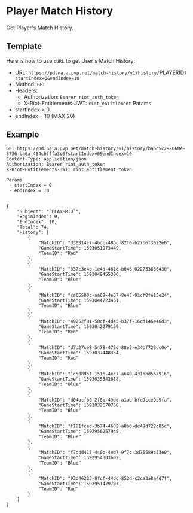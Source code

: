 # Player Match History
Get Player's Match History.

## Template
Here is how to use `cURL` to get User's Match History:
- URL: `https://pd.na.a.pvp.net/match-history/v1/history/`PLAYERID`?startIndex=0&endIndex=10`
- Method: `GET`
- Headers:
    - Authorization: `Bearer riot_auth_token`
    - X-Riot-Entitlements-JWT: `riot_entitlement`
Params
 - startIndex = 0
 - endIndex = 10 (MAX 20)

## Example
```http
GET https://pd.na.a.pvp.net/match-history/v1/history/ba6d5c29-660e-5736-ba6a-464cbfffa3c6?startIndex=0&endIndex=10
Content-Type: application/json
Authorization: Bearer riot_auth_token
X-Riot-Entitlements-JWT: riot_entitlement_token

Params
 - startIndex = 0
 - endIndex = 10


{
    "Subject": "`PLAYERID`",
    "BeginIndex": 0,
    "EndIndex": 10,
    "Total": 74,
    "History": [
        {
            "MatchID": "d30314c7-4bdc-48bc-82f6-b27b6f3522e0",
            "GameStartTime": 1593051973449,
            "TeamID": "Red"
        },
        {
            "MatchID": "337c3e4b-1e4d-461d-b046-022733636430",
            "GameStartTime": 1593049455306,
            "TeamID": "Blue"
        },
        {
            "MatchID": "ca65500c-aa69-4e37-8e45-91cf8fe13e24",
            "GameStartTime": 1593044723451,
            "TeamID": "Blue"
        },
        {
            "MatchID": "49252f81-58cf-4d45-b37f-16cd146e46d3",
            "GameStartTime": 1593042279159,
            "TeamID": "Red"
        },
        {
            "MatchID": "d7d27ce8-5478-473d-88e3-e34bf723dc0e",
            "GameStartTime": 1593037448334,
            "TeamID": "Red"
        },
        {
            "MatchID": "1c508951-1516-4ec7-a640-431bbd567916",
            "GameStartTime": 1593035342618,
            "TeamID": "Blue"
        },
        {
            "MatchID": "d04acfb6-2f8b-49dd-a1ab-bfe9cce9c9fa",
            "GameStartTime": 1593032670758,
            "TeamID": "Blue"
        },
        {
            "MatchID": "f181fced-3b74-4682-a8b0-dc49d722c85c",
            "GameStartTime": 1592956257945,
            "TeamID": "Blue"
        },
        {
            "MatchID": "f7d4d413-440b-4ed7-9f7c-3d75589c33e0",
            "GameStartTime": 1592954303602,
            "TeamID": "Blue"
        },
        {
            "MatchID": "93d46223-8fcf-44dd-852d-c2ca3a8a4d7f",
            "GameStartTime": 1592951479707,
            "TeamID": "Red"
        }
    ]
}
```
